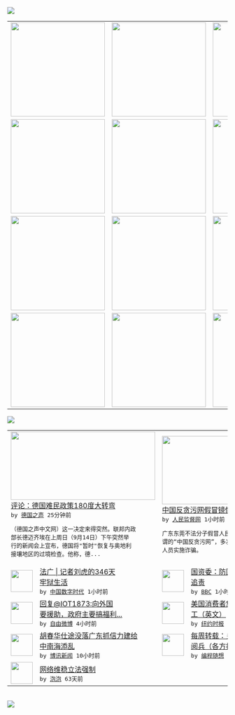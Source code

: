 

<a href="https://github.com/greatfire/z/raw/master/FreeBrowser.apk"><img src="https://raw.githubusercontent.com/greatfire/wiki/master/x/header.png" /></a><table><tr><td width="262" align="center" valign="center"><a href="https://github.com/greatfire/wiki/wiki/nyt" title="纽约时报中文网 国际纵览"><img src="https://raw.githubusercontent.com/greatfire/wiki/master/x/nyt_flag.png" width="215"/></a></td><td width="262" align="center" valign="center"><a href="https://github.com/greatfire/wiki/wiki/dw" title=""><img src="https://raw.githubusercontent.com/greatfire/wiki/master/x/dw_flag.png" width="215"/></a></td><td width="262" align="center" valign="center"><a href="https://github.com/greatfire/wiki/wiki/rmjd" title=""><img src="https://raw.githubusercontent.com/greatfire/wiki/master/x/rmjd_flag.png" width="215"/></a></td></tr><tr><td width="262" align="center" valign="center"><a href="https://github.com/paopaonetizen/website" title="泡泡 - 未经审查的互联网信息"><img src="https://raw.githubusercontent.com/greatfire/wiki/master/x/pp_flag.png" width="215"/></a></td><td width="262" align="center" valign="center"><a href="https://github.com/getlantern/mirror" title="以及自由微博和GreatFire.org官方中文论坛"><img src="https://raw.githubusercontent.com/greatfire/wiki/master/x/lantern_flag.png" width="215"/></a></td><td width="262" align="center" valign="center"><a href="https://github.com/cdtmirrors/m/" title=""><img src="https://raw.githubusercontent.com/greatfire/wiki/master/x/cdt_flag.png" width="215"/></a></td></tr><tr><td width="262" align="center" valign="center"><a href="https://github.com/program-think/blog" title="编程随想的博客"><img src="https://raw.githubusercontent.com/greatfire/wiki/master/x/pt_flag.png" width="215"/></a></td><td width="262" align="center" valign="center"><a href="https://github.com/greatfire/wiki/wiki/bbc" title=""><img src="https://raw.githubusercontent.com/greatfire/wiki/master/x/bbc_flag.png" width="215"/></a></td><td width="262" align="center" valign="center"><a href="https://github.com/freeweibo/s" title="自由微博 - 匿名和不受屏蔽的新浪微博搜索"><img src="https://raw.githubusercontent.com/greatfire/wiki/master/x/fw_flag.png" width="215"/></a></td></tr><tr><td width="262" align="center" valign="center"><a href="https://github.com/greatfire/wiki/wiki/google" title=""><img src="https://raw.githubusercontent.com/greatfire/wiki/master/x/google_flag.png" width="215"/></a></td><td width="262" align="center" valign="center"><a href="https://github.com/bxnews/boxun" title=""><img src="https://raw.githubusercontent.com/greatfire/wiki/master/x/bx_flag.png" width="215"/></a></td><td width="262" align="center" valign="center"><a href="https://github.com/greatfire/wiki/wiki/open-source" title="欢迎访问GreatFire.org开发者项目网站"><img src="https://raw.githubusercontent.com/greatfire/wiki/master/x/open-source_flag.png" width="215"/></a></td></tr></table><img src="https://raw.githubusercontent.com/greatfire/wiki/master/x/newsfeed text.png" /><table cols="4"><tr><td colspan="2" width="380"><a href="http://dw.com/p/1GW3a?maca=chi-GK-text-greatfire-all-chinese-15625-xml-mrss"><img src="http://www.dw.com/image/0,,18712809_302,00.jpg" width="330" height="156"/></a></br><a href="http://dw.com/p/1GW3a?maca=chi-GK-text-greatfire-all-chinese-15625-xml-mrss">评论：德国难民政策180度大转弯</a></br><kbd> by <a href="http://dw.de">德国之声</a> 25分钟前 </kbd></br><pre>（德国之声中文网）这一决定来得突然。联邦内政<br/>部长德迈齐埃在上周日（9月14日）下午突然举<br/>行的新闻会上宣布，德国将"暂时"恢复与奥地利<br/>接壤地区的过境检查。他称，德...</pre></td><td colspan="2" width="380"><a href="http://www.rmjdw.com//gonggao/2015/0914/15179.html"><img src="http://www.rmjdw.com/uploads/150914/3-150914094953O9.jpg" width="330" height="156"/></a></br><a href="http://www.rmjdw.com//gonggao/2015/0914/15179.html">中国反贪污网假冒镜像实施诈骗 </a></br><kbd> by <a href="http://www.rmjdw.com/">人民监督网</a> 1小时前 </kbd></br><pre>广东东莞不法分子假冒人民监督网的镜像，制作所<br/>谓的“中国反贪污网”，多次冒充人民监督网工作<br/>人员实施诈骗。</pre></td></tr><tr><td><img src="http://chinadigitaltimes.net/chinese/files/2015/09/%E5%88%98%E8%99%8E.jpg" width="50" height="50"/></td><td width="280"><a href="http://feedproxy.google.com/~r/chinadigitaltimes/IyPt/~3/lineq5_Fa0E/">法广 | 记者刘虎的346天<br/>牢狱生活</a></br><kbd> by <a href="http://chinadigitaltimes.net/chinese/">中国数字时代</a> 1小时前 </kbd></td><td><img src="http://a.files.bbci.co.uk/worldservice/live/assets/images/2015/02/12/150212154225_china_steel_industry_144x81_afp_nocredit.jpg" width="50" height="50"/></td><td width="280"><a href="http://www.bbc.com/zhongwen/simp/china/2015/09/150914_china_state_firm_reform">国资委：防国企资产流失要严格<br/>追责</a></br><kbd> by <a href="http://www.bbc.co.uk/zhongwen/simp">BBC</a> 1小时前 </kbd></td></tr><tr><td><img src="https://raw.githubusercontent.com/greatfire/wiki/master/x/fw_logo.png" width="50" height="50"/></td><td width="280"><a href="https://freeweibo.com/weibo/3886983959461655">回复@IOT1873:向外国<br/>要援助，政府主要搞福利...</a></br><kbd> by <a href="https://freeweibo.com/">自由微博</a> 4小时前 </kbd></td><td><img src="http://static01.nyt.com/images/2015/09/14/world/OCEANS/OCEANS-articleLarge.jpg" width="50" height="50"/></td><td width="280"><a href="https://d3qlz4p8smvoli.cloudfront.net/usa/20150914/cc14oceans/">美国消费者集体诉讼拯救海上奴<br/>工（英文）</a></br><kbd> by <a href="http://m.cn.nytimes.com/">纽约时报</a> 6小时前 </kbd></td></tr><tr><td><img src="https://raw.githubusercontent.com/greatfire/wiki/master/x/bx_logo.png" width="50" height="50"/></td><td width="280"><a href="http://www.boxun.com/news/gb/china/2015/09/201509140101.shtml">胡春华仕途没落广东抓信力建给<br/>中南海添乱</a></br><kbd> by <a href="http://www.boxun.com">博讯新闻</a> 10小时前 </kbd></td><td><img src="http://lh4.googleusercontent.com/CJ8NaNuZF-9-YMITz0G1NqoJrvIMOX8OWD97WChdC_WTR_RL1cumqVbtI3gsa8ktCOSrzgUBkaWOSRM3PI2QUWBrHuZJZDbXYALEz1F7mtVePfEj4cEOPTdSanOGNIW4JYjJIGB4MA" width="50" height="50"/></td><td width="280"><a href="http://feedproxy.google.com/~r/programthink/~3/t3SxkgjCaZY/weekly-share-92.html">每周转载：关于习呆呆的93大<br/>阅兵（各方报道及网友评论）</a></br><kbd> by <a href="http://program-think.blogspot.com">编程随想</a> 6天前 </kbd></td></tr><tr><td><img src="http://pao-pao.net/sites/pao-pao.net/files/styles/base_adaptive/public/6523513689_baeec3c53c_z_0.jpg?itok=NM8cQ_d1" width="50" height="50"/></td><td width="280"><a href="https://pao-pao.net/article/593">网络维稳立法强制</a></br><kbd> by <a href="https://pao-pao.net">泡泡</a> 63天前 </kbd></td></table></br><a href="https://github.com/greatfire/z/raw/master/FreeBrowser.apk"><img src="https://raw.githubusercontent.com/greatfire/wiki/master/x/download app.png" /></a>